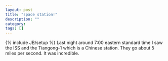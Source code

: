 ```yaml
---
layout: post
title: "space station!"
description: ""
category: 
tags: []
---
```

{% include JB/setup %}
 Last night around 7:00 eastern standard time I saw the ISS and the Tiangong-1 which is a Chinese station. They go about 5 miles per second. It was incredible.
